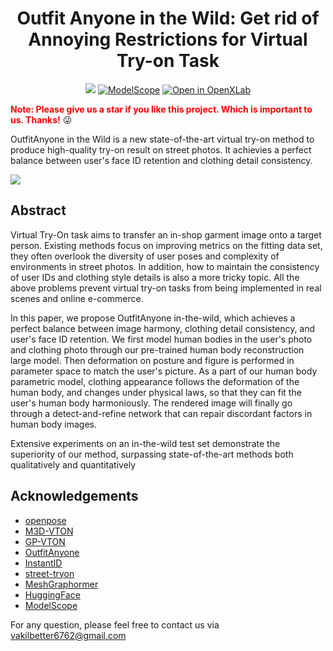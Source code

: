 <div align="center">
<h1>Outfit Anyone in the Wild: Get rid of Annoying Restrictions for Virtual Try-on Task</h1>

<a href='https://huggingface.co/spaces/selfit-camera/OutfitAnyone-in-the-Wild'><img src='https://img.shields.io/badge/%F0%9F%A4%97%20Hugging%20Face-Spaces-blue'></a>
[![ModelScope](https://img.shields.io/badge/ModelScope-Studios-blue)](https://www.modelscope.cn/studios/selfitcamera/OutfitAnyoneInTheWild/summary)
[![Open in OpenXLab](https://cdn-static.openxlab.org.cn/app-center/openxlab_app.svg)](https://openxlab.org.cn/apps/detail/jiangxiaoguo/OutfitAnyone-in-the-Wild)

</div>


<font color='red'>**Note: Please give us a star if you like this project. Which is important to us. Thanks!**</font> :stuck_out_tongue_winking_eye:


OutfitAnyone in the Wild is a new state-of-the-art virtual try-on method to produce high-quality try-on result on street photos. It achievies a perfect balance between user's face ID retention and clothing detail consistency.

<img src='assets/show.JPG'>


<!-- ### Comparison with Previous Works

<p align="center">
  <img src="assets/compare-a.png">
</p>

Comparison with existing tuning-free state-of-the-art techniques. InstantID achieves better fidelity and retain good text editability (faces and styles blend better).
 -->

## Abstract
Virtual Try-On task aims to transfer an in-shop garment image onto a target person. Existing methods focus on improving metrics on the fitting data set, they often overlook the diversity of user poses and complexity of environments in street photos. In addition, how to maintain the consistency of user IDs and clothing style details is also a more tricky topic. All the above problems prevent virtual try-on tasks from being implemented in real scenes and online e-commerce. 

In this paper, we propose OutfitAnyone in-the-wild, which achieves a perfect balance between image harmony, clothing detail consistency, and user's face ID retention.
We first model human bodies in the user's photo and clothing photo through our pre-trained human body reconstruction large model. Then deformation on posture and figure is performed in parameter space to match the user's picture. As a part of our human body parametric model, clothing appearance follows the deformation of the human body, and changes under physical laws, so that they can fit the user's human body harmoniously. The rendered image will finally go through a detect-and-refine network that can repair discordant factors in human body images. 

Extensive experiments on an in-the-wild test set demonstrate the superiority of our method, surpassing state-of-the-art methods both qualitatively and quantitatively

<!-- 
## Api Usage Tips
- Get your own ```openId``` and ```apiKey``` in WeChat applet **SelfitCamera (赛飞相机)**
- Create your clothing model in WeChat applet **SelfitCamera (赛飞相机)**, record its ```clothId``` in details page.
- Upload your pose image with function ```upload_pose_img```, then public a cloth swap task ```publicClothSwap```
- Get result with ```getInfRes```
 -->

## Acknowledgements
- [openpose](https://github.com/CMU-Perceptual-Computing-Lab/openpose) 
- [M3D-VTON](https://github.com/fyviezhao/M3D-VTON) 
- [GP-VTON](https://github.com/xiezhy6/GP-VTON) 
- [OutfitAnyone](https://github.com/HumanAIGC/OutfitAnyone) 
- [InstantID](https://github.com/InstantID/InstantID) 
- [street-tryon](https://github.com/cuiaiyu/street-tryon-benchmark) 
- [MeshGraphormer](https://github.com/microsoft/MeshGraphormer) 
- [HuggingFace](https://github.com/huggingface)
- [ModelScope](https://github.com/modelscope/modelscope) 

For any question, please feel free to contact us via vakilbetter6762@gmail.com
